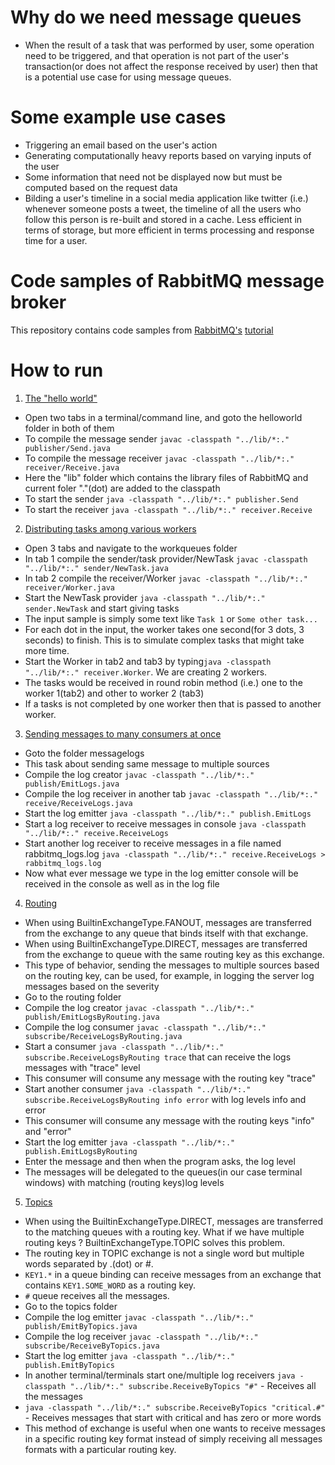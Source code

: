 # Why do we need message queues
* When the result of a task that was performed by user, some operation need to be triggered, and that operation is not part of the 
user's transaction(or does not affect the response received by user) then that is a potential use case for using message queues.
# Some example use cases
* Triggering an email based on the user's action
* Generating computationally heavy reports based on varying inputs of the user 
* Some information that need not be displayed now but must be computed based on the request data
* Bilding a user's timeline in a social media application like twitter (i.e.) whenever someone posts a tweet, the timeline of all the users who follow this person is 
re-built and stored in a cache. Less efficient in terms of storage, but more efficient in terms processing and response time for a user.
# Code samples of RabbitMQ message broker
This repository contains code samples from [RabbitMQ's](https://www.rabbitmq.com/) [tutorial](https://www.rabbitmq.com/getstarted.html)
# How to run
1. [The "hello world"](https://github.com/Aravamudhan/RabbitMQ-code-samples/tree/master/rabbitmq-helloworld/amudhan)
* Open two tabs in a terminal/command line, and goto the helloworld folder in both of them
* To compile the message sender ```javac -classpath "../lib/*:." publisher/Send.java```
* To compile the message receiver ```javac -classpath "../lib/*:." receiver/Receive.java```
* Here the "lib" folder which contains the library files of RabbitMQ and current foler "."(dot) are added to the classpath
* To start the sender ``` java -classpath "../lib/*:." publisher.Send ```
* To start the receiver ```java -classpath "../lib/*:." receiver.Receive ```
2. [Distributing tasks among various workers](https://github.com/Aravamudhan/RabbitMQ-code-samples/tree/master/workqueues)
* Open 3 tabs and navigate to the workqueues folder
* In tab 1 compile the sender/task provider/NewTask ```javac -classpath "../lib/*:." sender/NewTask.java```
* In tab 2 compile the receiver/Worker ```javac -classpath "../lib/*:." receiver/Worker.java```
* Start the NewTask provider ```java -classpath "../lib/*:." sender.NewTask``` and start giving tasks
* The input sample is simply some text like ```Task 1``` or ```Some other task... ```
* For each dot in the input, the worker takes one second(for 3 dots, 3 seconds) to finish. This is to simulate complex tasks that might take more time.
* Start the Worker in tab2 and tab3 by typing```java -classpath "../lib/*:." receiver.Worker```. We are creating 2 workers.
* The tasks would be received in round robin method (i.e.) one to the worker 1(tab2) and other to worker 2 (tab3)
* If a tasks is not completed by one worker then that is passed to another worker. 
3. [Sending messages to many consumers at once](https://github.com/Aravamudhan/RabbitMQ-code-samples/tree/master/messagelogs)
* Goto the folder messagelogs
* This task about sending same message to multiple sources
* Compile the log creator ```javac -classpath "../lib/*:." publish/EmitLogs.java```
* Compile the log receiver in another tab ```javac -classpath "../lib/*:." receive/ReceiveLogs.java```
* Start the log emitter ```java -classpath "../lib/*:." publish.EmitLogs```
* Start a log receiver to receive messages in console ```java -classpath "../lib/*:." receive.ReceiveLogs```
* Start another log receiver to receive messages in a file named rabbitmq_logs.log 
```java -classpath "../lib/*:." receive.ReceiveLogs > rabbitmq_logs.log```
* Now what ever message we type in the log emitter console will be received in the console as well as in the log file
4. [Routing](https://github.com/Aravamudhan/RabbitMQ-code-samples/tree/master/routing)
* When using BuiltinExchangeType.FANOUT, messages are transferred from the exchange to any queue that binds itself with that exchange.
* When using BuiltinExchangeType.DIRECT, messages are transferred from the exchange to queue with the same routing key as this exchange.
* This type of behavior, sending the messages to multiple sources based on the routing key, can be used, for example, in logging the server log messages based on the severity
* Go to the routing folder
* Compile the log creator ```javac -classpath "../lib/*:." publish/EmitLogsByRouting.java```
* Compile the log consumer ```javac -classpath "../lib/*:." subscribe/ReceiveLogsByRouting.java```
* Start a consumer ```java -classpath "../lib/*:." subscribe.ReceiveLogsByRouting trace``` that can receive the logs messages with "trace" level
* This consumer will consume any message with the routing key "trace"
* Start another consumer ```java -classpath "../lib/*:." subscribe.ReceiveLogsByRouting info error``` with log levels info and error
* This consumer will consume any message with the routing keys "info" and "error"
* Start the log emitter ```java -classpath "../lib/*:." publish.EmitLogsByRouting```
* Enter the message and then when the program asks, the log level
* The messages will be delegated to the queues(in our case terminal windows) with matching (routing keys)log levels
5. [Topics](https://github.com/Aravamudhan/RabbitMQ-code-samples/tree/master/topics)
* When using the BuiltinExchangeType.DIRECT, messages are transferred to the matching queues with a routing key. What if we have multiple routing keys ? BuiltinExchangeType.TOPIC solves this problem.
* The routing key in TOPIC exchange is not a single word but multiple words separated by .(dot) or #.
* ```KEY1.*``` in a queue binding can receive messages from an exchange that contains ```KEY1.SOME_WORD``` as a routing key.
* ```#``` queue receives all the messages.
* Go to the topics folder
* Compile the log emitter ```javac -classpath "../lib/*:." publish/EmitByTopics.java```
* Compile the log receiver ```javac -classpath "../lib/*:." subscribe/ReceiveByTopics.java```
* Start the log emitter ```java -classpath "../lib/*:." publish.EmitByTopics```
* In another terminal/terminals start one/multiple log receivers ```java -classpath "../lib/*:." subscribe.ReceiveByTopics "#"``` - Receives all the messages
* ```java -classpath "../lib/*:." subscribe.ReceiveByTopics "critical.#"``` - Receives messages that start with critical and has zero or more words
* This method of exchange is useful when one wants to receive messages in a specific routing key format instead of simply receiving all messages formats with a particular routing key.
